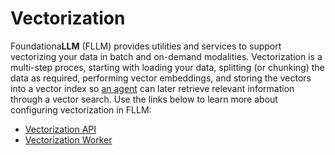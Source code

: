 # Vectorization

Foundationa**LLM** (FLLM) provides utilities and services to support vectorizing your data in batch and on-demand modalities. Vectorization is a multi-step proces, starting with loading your data, splitting (or chunking) the data as required, performing vector embeddings, and storing the vectors into a vector index so [an agent](../agents/index.md) can later retrieve relevant information through a vector search. Use the links below to learn more about configuring vectorization in FLLM:

- [Vectorization API](vectorization-api.md)
- [Vectorization Worker](vectorization-worker.md)
